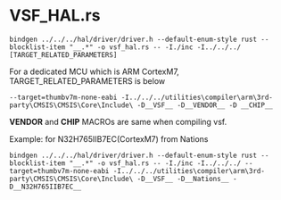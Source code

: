 # VSF_HAL.rs

```shell
bindgen ../../../hal/driver/driver.h --default-enum-style rust --blocklist-item "__.*" -o vsf_hal.rs -- -I./inc -I../../../ [TARGET_RELATED_PARAMETERS]
```

For a dedicated MCU which is ARM CortexM7, TARGET_RELATED_PARAMETERS is below

```shell
--target=thumbv7m-none-eabi -I../../../utilities\compiler\arm\3rd-party\CMSIS\CMSIS\Core\Include\ -D__VSF__ -D__VENDOR__ -D __CHIP__
```

__VENDOR__ and __CHIP__ MACROs are same when compiling vsf.


Example: for N32H765IIB7EC(CortexM7) from Nations

```shell
bindgen ../../../hal/driver/driver.h --default-enum-style rust --blocklist-item "__.*" -o vsf_hal.rs -- -I./inc -I../../../ --target=thumbv7m-none-eabi -I../../../utilities\compiler\arm\3rd-party\CMSIS\CMSIS\Core\Include\ -D__VSF__ -D__Nations__ -D__N32H765IIB7EC__
```
